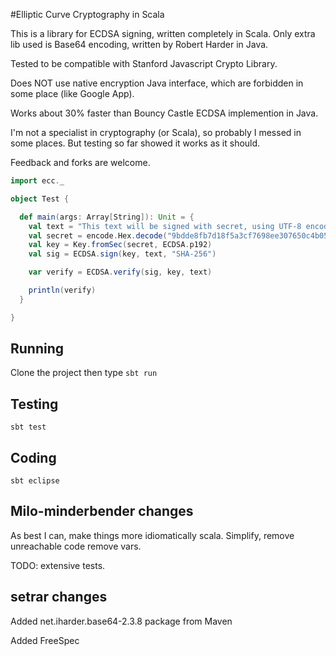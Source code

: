 #Elliptic Curve Cryptography in Scala

This is a library for ECDSA signing, written completely in Scala.
Only extra lib used is Base64 encoding, written by Robert Harder in Java.

Tested to be compatible with Stanford Javascript Crypto Library.

Does NOT use native encryption Java interface, which are forbidden in some place (like Google App).

Works about 30% faster than Bouncy Castle ECDSA implemention in Java.

I'm not a specialist in cryptography (or Scala), so probably I messed in some places. But testing so far showed it works as it should.

Feedback and forks are welcome.

```scala
import ecc._

object Test {

  def main(args: Array[String]): Unit = {
    val text = "This text will be signed with secret, using UTF-8 encoding, SHA-256 hash and NIST p192 curve, and then verified"
    val secret = encode.Hex.decode("9bdde8fb7d18f5a3cf7698ee307650c4b05c74c5896eca00fc8af4355d54db7")
    val key = Key.fromSec(secret, ECDSA.p192)
    val sig = ECDSA.sign(key, text, "SHA-256")

    var verify = ECDSA.verify(sig, key, text)

    println(verify)
  }

}
```

## Running

Clone the project then type `sbt run`

## Testing

`sbt test`

## Coding

`sbt eclipse`

## Milo-minderbender changes

As best I can, make things more idiomatically scala.  Simplify, remove unreachable code  remove vars.

TODO: extensive tests.

## setrar changes

Added net.iharder.base64-2.3.8 package from Maven

Added FreeSpec 

